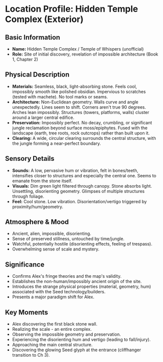 # Location Profile: Hidden Temple Complex (Exterior)

## Basic Information
- **Name:** Hidden Temple Complex / Temple of Whispers (unofficial)
- **Role:** Site of initial discovery, revelation of impossible architecture (Book 1, Chapter 2)

## Physical Description
- **Materials:** Seamless, black, light-absorbing stone. Feels cool, impossibly smooth like polished obsidian. Impervious to scratches (tested with machete). No tool marks or seams.
- **Architecture:** Non-Euclidean geometry. Walls curve and angle unexpectedly. Lines seem to shift. Corners aren't true 90 degrees. Arches lean impossibly. Structures (towers, platforms, walls) cluster around a larger central edifice.
- **Preservation:** Impossibly perfect. No decay, crumbling, or significant jungle reclamation beyond surface moss/epiphytes. Fused with the landscape (earth, tree roots, rock outcrops) rather than built upon it.
- **Clearing:** A wide, circular clearing surrounds the central structure, with the jungle forming a near-perfect boundary.

## Sensory Details
- **Sounds:** A low, pervasive hum or vibration, felt in bones/teeth, intensifies closer to structures and especially the central one. Seems to emanate from the stone itself.
- **Visuals:** Dim green light filtered through canopy. Stone absorbs light. Unsettling, disorienting geometry. Glimpses of multiple structures through foliage.
- **Feel:** Cool stone. Low vibration. Disorientation/vertigo triggered by proximity/hum/geometry.

## Atmosphere & Mood
- Ancient, alien, impossible, disorienting.
- Sense of preserved stillness, untouched by time/jungle.
- Watchful, potentially hostile (disorienting effects, feeling of trespass).
- Overwhelming sense of scale and mystery.

## Significance
- Confirms Alex's fringe theories and the map's validity.
- Establishes the non-human/impossibly ancient origin of the site.
- Introduces the strange physical properties (material, geometry, hum) associated with the Seed technology/builders.
- Presents a major paradigm shift for Alex.

## Key Moments
- Alex discovering the first black stone wall.
- Realizing the scale - an entire complex.
- Observing the impossible geometry and preservation.
- Experiencing the disorienting hum and vertigo (leading to fall/injury).
- Approaching the main central structure.
- Discovering the glowing Seed glyph at the entrance (cliffhanger transition to Ch 3). 
